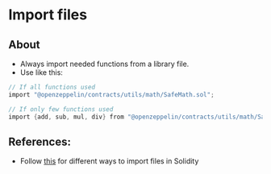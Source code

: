 # Import files

## About
* Always import needed functions from a library file.
* Use like this:
```c
// If all functions used
import "@openzeppelin/contracts/utils/math/SafeMath.sol";

// If only few functions used
import {add, sub, mul, div} from "@openzeppelin/contracts/utils/math/SafeMath.sol";
```

## References:
* Follow [this](https://docs.soliditylang.org/en/v0.8.11/layout-of-source-files.html#importing-other-source-files) for different ways to import files in Solidity


